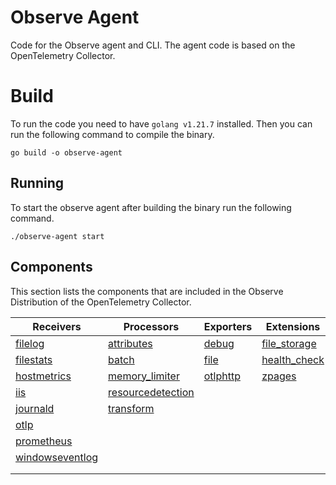 # Observe Agent

Code for the Observe agent and CLI. The agent code is based on the OpenTelemetry Collector. 

# Build

To run the code you need to have `golang v1.21.7` installed. Then you can run the following command to compile the binary.

```
go build -o observe-agent
```


## Running

To start the observe agent after building the binary run the following command. 

```
./observe-agent start
```

## Components

This section lists the components that are included in the Observe Distribution of the OpenTelemetry Collector.


| Receivers                                  | Processors                                      | Exporters                    | Extensions                           | Connectors              |
|--------------------------------------------|-------------------------------------------------|------------------------------|--------------------------------------|-------------------------|
| [filelog][filelogreceiver]                 | [attributes][attributesprocessor]               | [debug][debugexporter]       | [file_storage][filestorage]          | [count][countconnector] |
| [filestats][filestatsreceiver]             | [batch][batchprocessor]                         | [file][fileexporter]         | [health_check][healthcheckextension] |                         |
| [hostmetrics][hostmetricsreceiver]         | [memory_limiter][memorylimiterprocessor]        | [otlphttp][otlphttpexporter] | [zpages][zpagesextension]            |                         |
| [iis][iisreceiver]                         | [resourcedetection][resourcedetectionprocessor] |                              |                                      |                         |
| [journald][journaldreceiver]               | [transform][transformprocessor]                 |                              |                                      |                         |
| [otlp][otlpreceiver]                       |                                                 |                              |                                      |                         |
| [prometheus][prometheusreceiver]           |                                                 |                              |                                      |                         |
| [windowseventlog][windowseventlogreceiver] |                                                 |                              |                                      |                         |
|                                            |                                                 |                              |                                      |                         |
|                                            |                                                 |                              |                                      |                         |

[filelogreceiver]: https://github.com/open-telemetry/opentelemetry-collector-contrib/tree/v0.103.0/receiver/filelogreceiver
[filestatsreceiver]: https://github.com/open-telemetry/opentelemetry-collector-contrib/tree/v0.103.0/receiver/filestatsreceiver
[hostmetricsreceiver]: https://github.com/open-telemetry/opentelemetry-collector-contrib/tree/v0.103.0/receiver/hostmetricsreceiver
[iisreceiver]: https://github.com/open-telemetry/opentelemetry-collector-contrib/tree/v0.103.0/receiver/iisreceiver
[journaldreceiver]: https://github.com/open-telemetry/opentelemetry-collector-contrib/tree/v0.103.0/receiver/journaldreceiver
[otlpreceiver]: https://github.com/open-telemetry/opentelemetry-collector/tree/v0.103.0/receiver/otlpreceiver
[prometheusreceiver]: https://github.com/open-telemetry/opentelemetry-collector-contrib/tree/v0.103.0/receiver/prometheusreceiver
[windowseventlogreceiver]: https://github.com/open-telemetry/opentelemetry-collector-contrib/tree/v0.103.0/receiver/windowseventlogreceiver
[attributesprocessor]: https://github.com/open-telemetry/opentelemetry-collector-contrib/tree/v0.103.0/processor/attributesprocessor
[batchprocessor]: https://github.com/open-telemetry/opentelemetry-collector/tree/v0.103.0/processor/batchprocessor
[memorylimiterprocessor]: https://github.com/open-telemetry/opentelemetry-collector/tree/v0.103.0/processor/memorylimiterprocessor
[resourcedetectionprocessor]: https://github.com/open-telemetry/opentelemetry-collector-contrib/tree/v0.103.0/processor/resourcedetectionprocessor
[transformprocessor]: https://github.com/open-telemetry/opentelemetry-collector-contrib/tree/v0.103.0/processor/transformprocessor
[debugexporter]: https://github.com/open-telemetry/opentelemetry-collector/tree/v0.103.0/exporter/debugexporter
[fileexporter]: https://github.com/open-telemetry/opentelemetry-collector-contrib/tree/v0.103.0/exporter/fileexporter
[otlphttpexporter]: https://github.com/open-telemetry/opentelemetry-collector/tree/v0.103.0/exporter/otlphttpexporter
[countconnector]: https://github.com/open-telemetry/opentelemetry-collector-contrib/tree/v0.103.0/connector/countconnector
[filestorage]: https://github.com/open-telemetry/opentelemetry-collector-contrib/tree/v0.103.0/extension/storage/filestorage
[healthcheckextension]: https://github.com/open-telemetry/opentelemetry-collector-contrib/tree/v0.103.0/extension/healthcheckextension
[zpagesextension]: https://github.com/open-telemetry/opentelemetry-collector/tree/v0.103.0/extension/zpagesextension